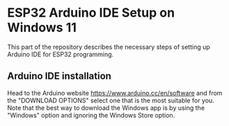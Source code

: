 # ESP32 Arduino IDE Setup on Windows 11
This part of the repository describes the necessary steps of setting up Arduino IDE for ESP32 programming.

## Arduino IDE installation
Head to the Arduino website https://www.arduino.cc/en/software and from the "DOWNLOAD OPTIONS" select one that is the most suitable for you. Note that the best way to download the Windows app is by using the "Windows" option and ignoring the Windows Store option.
